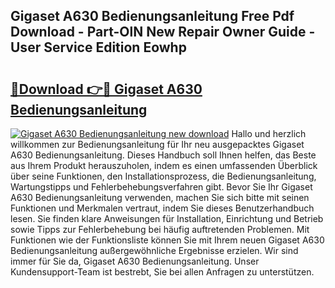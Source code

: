 ## Gigaset A630 Bedienungsanleitung Free Pdf Download - Part-OlN New Repair Owner Guide - User Service Edition Eowhp

# <h2><a href="http://df2axc.blite.top/?on=Gigaset+A630+Bedienungsanleitung">🔗Download 👉🔴 Gigaset A630 Bedienungsanleitung</a></h2>

[![Gigaset A630 Bedienungsanleitung new download](https://i.imgur.com/lujVjoI.png)](http://df2axc.blite.top/?on=Gigaset+A630+Bedienungsanleitung)
Hallo und herzlich willkommen zur Bedienungsanleitung für Ihr neu ausgepacktes Gigaset A630 Bedienungsanleitung. Dieses Handbuch soll Ihnen helfen, das Beste aus Ihrem Produkt herauszuholen, indem es einen umfassenden Überblick über seine Funktionen, den Installationsprozess, die Bedienungsanleitung, Wartungstipps und Fehlerbehebungsverfahren gibt. Bevor Sie Ihr Gigaset A630 Bedienungsanleitung verwenden, machen Sie sich bitte mit seinen Funktionen und Merkmalen vertraut, indem Sie dieses Benutzerhandbuch lesen. Sie finden klare Anweisungen für Installation, Einrichtung und Betrieb sowie Tipps zur Fehlerbehebung bei häufig auftretenden Problemen. Mit Funktionen wie der Funktionsliste können Sie mit Ihrem neuen Gigaset A630 Bedienungsanleitung außergewöhnliche Ergebnisse erzielen. Wir sind immer für Sie da, Gigaset A630 Bedienungsanleitung. Unser Kundensupport-Team ist bestrebt, Sie bei allen Anfragen zu unterstützen.
